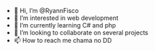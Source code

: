 - 👋 Hi, I’m @RyannFisco
- 👀 I’m interested in web development 
- 🌱 I’m currently learning C# and php
- 💞️ I’m looking to collaborate on several projects
- 📫 How to reach me chama no DD

<!---
RyannFisco/RyannFisco is a ✨ special ✨ repository because its `README.md` (this file) appears on your GitHub profile.
You can click the Preview link to take a look at your changes.
--->
